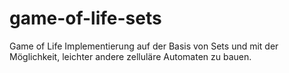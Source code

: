 # game-of-life-sets

Game of Life Implementierung auf der Basis von Sets und mit der Möglichkeit, leichter andere zelluläre Automaten zu bauen.